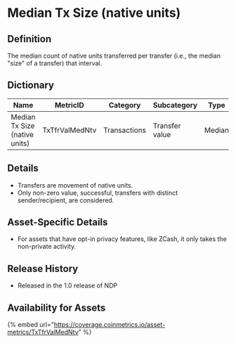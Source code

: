 # Median Tx Size (native units)

## Definition

The median count of native units transferred per transfer (i.e., the median "size" of a transfer) that interval.

## Dictionary

| Name                          | MetricID       | Category     | Subcategory    | Type   | Unit         | Interval      |
| ----------------------------- | -------------- | ------------ | -------------- | ------ | ------------ | ------------- |
| Median Tx Size (native units) | TxTfrValMedNtv | Transactions | Transfer value | Median | Native units | 1 day, 1 hour |

## Details

* Transfers are movement of native units.
* Only non-zero value, successful, transfers with distinct sender/recipient, are considered.

## Asset-Specific Details

* For assets that have opt-in privacy features, like ZCash, it only takes the non-private activity.

## Release History

* Released in the 1.0 release of NDP

## Availability for Assets

{% embed url="https://coverage.coinmetrics.io/asset-metrics/TxTfrValMedNtv" %}
